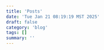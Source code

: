 ```yaml
---
title: 'Posts'
date: 'Tue Jan 21 08:19:19 MST 2025'
draft: false
category: 'blog'
tags: []
summary: ''
---
```

